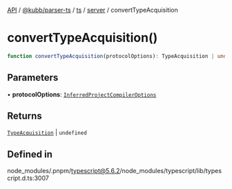 [API](../../../../../../../packages.md) / [@kubb/parser-ts](../../../../../index.md) / [ts](../../../index.md) / [server](../index.md) / convertTypeAcquisition

# convertTypeAcquisition()

```ts
function convertTypeAcquisition(protocolOptions): TypeAcquisition | undefined
```

## Parameters

• **protocolOptions**: [`InferredProjectCompilerOptions`](../namespaces/protocol/type-aliases/InferredProjectCompilerOptions.md)

## Returns

[`TypeAcquisition`](../../../interfaces/TypeAcquisition.md) \| `undefined`

## Defined in

node\_modules/.pnpm/typescript@5.6.2/node\_modules/typescript/lib/typescript.d.ts:3007
